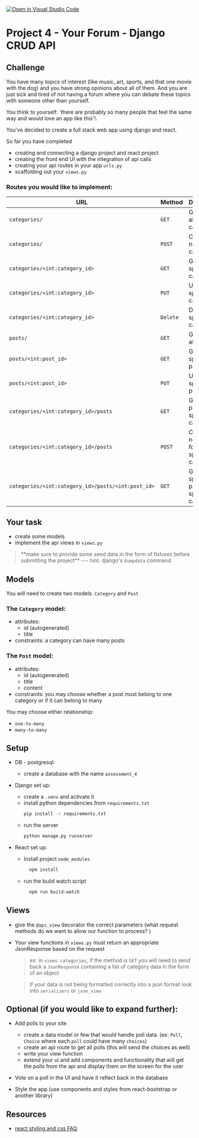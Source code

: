 [![Open in Visual Studio Code](https://classroom.github.com/assets/open-in-vscode-c66648af7eb3fe8bc4f294546bfd86ef473780cde1dea487d3c4ff354943c9ae.svg)](https://classroom.github.com/online_ide?assignment_repo_id=9546743&assignment_repo_type=AssignmentRepo)
# Project 4 - Your Forum - Django CRUD API

## Challenge

You have many topics of interest (like music, art, sports, and that one movie with the dog) and you have strong opinions about all of them. And you are just sick and tired of not having a forum where you can debate these topics with someone other than yourself.

You think to yourself: 'there are probably so many people that feel the same way and would love an app like this'!.

You've decided to create a full stack web app using django and react.

So far you have completed

- creating and connecting a django project and react project
- creating the front end UI with the integration of api calls
- creating your api routes in your app `urls.py`
- scaffolding out your `views.py`

### Routes you would like to implement:

| URL                                                | Method   | Description                                 |
| -------------------------------------------------- | -------- | ------------------------------------------- |
| `categories/`                                      | `GET`    | Get a list of all categories                |
| `categories/`                                      | `POST`   | Create a new category                       |
| `categories/<int:category_id>`                     | `GET`    | Get a specific category                     |
| `categories/<int:category_id>`                     | `PUT`    | Update a specific category                  |
| `categories/<int:category_id>`                     | `Delete` | Delete a specific category                  |
| `posts/`                                           | `GET`    | Get a list of all posts                     |
| `posts/<int:post_id>`                              | `GET`    | Get a specific post                         |
| `posts/<int:post_id>`                              | `PUT`    | Update a specific post                      |
| `categories/<int:category_id>/posts`               | `GET`    | Get all posts for a specific category       |
| `categories/<int:category_id>/posts`               | `POST`   | Create a new post for a specific category   |
| `categories/<int:category_id>/posts/<int:post_id>` | `GET`    | Get a specific post for a specific category |

## Your task

- create some models
- implement the api views in `views.py`

> \*\*make sure to provide some seed data in the form of fixtures before submitting the project\*\* --- hint: django's `dumpdata` command

## Models

You will need to create two models. `Category` and `Post`

### The `Category` model:

- attributes:
  - id (autogenerated)
  - title
- constraints: a category can have many posts

### The `Post` model:

- attributes:
  - id (autogenerated)
  - title
  - content
- constraints: you may choose whether a post must belong to one category or if it can belong to many

You may choose either relationship:

- `one-to-many`
- `many-to-many`

## Setup

- DB - postgresql:

  - create a database with the name `assessment_4`

- Django set up:

  - create a `.venv` and activate it
  - install python dependencies from `requirements.txt`
    ```sh
    pip install -r requirements.txt
    ```
  - run the server
    ```sh
    python manage.py runserver
    ```

- React set up:
  - Install project `node_modules`
    ```sh
      npm install
    ```
  - run the build watch script
    ```sh
      npm run build:watch
    ```

## Views

- give the `@api_view` decorator the correct parameters (what request methods do we want to allow our function to process? )

- Your view functions in `views.py` must return an appropriate JsonResponse based on the request

  > ex: in `views.categories`, if the method is `GET` you will need to send back a `JsonResponse` containing a list of category data in the form of an object

  > if your data is not being formatted correctly into a json format look into `serializers` or `json_view`


## Optional (if you would like to expand further):

- Add polls to your site

  - create a data model or few that would handle poll data. (ex: `Poll`, `Choice` where each `poll` could have many `choices`)
  - create an api route to get all polls (this will send the choices as well)
  - write your view function
  - extend your ui and add components and functionality that will get the polls from the api and display them on the screen for the user

- Vote on a poll in the UI and have it reflect back in the database
- Style the app (use components and styles from react-bootstrap or another library)

## Resources

- [react styling and css FAQ](https://reactjs.org/docs/faq-styling.html)


